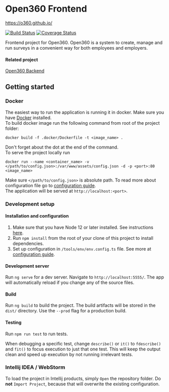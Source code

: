 # Open360 Frontend

<https://o360.github.io/>

[![Build Status](https://travis-ci.org/o360/frontend.svg?branch=master)](https://travis-ci.org/o360/frontend)
[![Coverage Status](https://coveralls.io/repos/github/o360/frontend/badge.svg?branch=master)](https://coveralls.io/github/o360/frontend?branch=master)

Frontend project for Open360. Open360 is a system to create, manage and run surveys in a convenient way for both employees and employers.


#### Related project
[Open360 Backend](https://github.com/o360/backend)

## Getting started
### Docker
The easiest way to run the application is running it in docker.
Make sure you have [Docker](https://docs.docker.com/install/) installed.  
To build docker image run the following command from root of the project folder:  
```shell
docker build -f .docker/Dockerfile -t <image_name> .
```  
Don't forget about the dot at the end of the command.  
To serve the project locally run  
```shell
docker run --name <container_name> -v </path/to/config.json>:/var/www/assets/config.json -d -p <port>:80 <image_name>
```  
Make sure `</path/to/config.json>` is absolute path. To read more about configuration file go to [configuration guide](/docs/config.md).   
The application will be served at `http://localhost:<port>`.

### Development setup

#### Installation and configuration

1. Make sure that you have Node 12 or later installed. See instructions [here](https://nodejs.org/en/download/).
1. Run `npm install` from the root of your clone of this project to install dependencies.
1. Set up configuration in `/tools/env/env.config.ts` file. See more at [configuration guide](/docs/config.md).

#### Development server

Run `ng serve` for a dev server. Navigate to `http://localhost:5555/`. The app will automatically reload if you change any of the source files.

#### Build

Run `ng build` to build the project. The build artifacts will be stored in the `dist/` directory. Use the `--prod` flag for a production build.

#### Testing

Run `npm run test` to run tests.

When debugging a specific test, change `describe()` or `it()` to `fdescribe()`
and `fit()` to focus execution to just that one test. This will keep the output clean and speed up execution by not running irrelevant tests.

### Intellij IDEA / WebStorm

To load the project in Intellij products, simply `Open` the repository folder.
Do **not** `Import Project`, because that will overwrite the existing
configuration.
